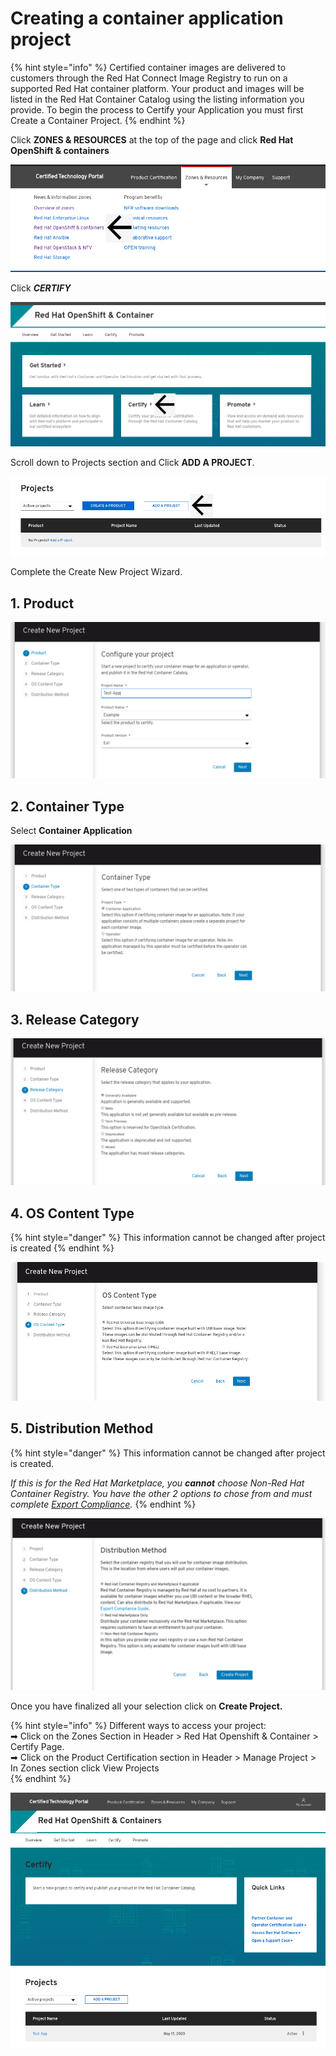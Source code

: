# Creating a container application project

{% hint style="info" %}
Certified container images are delivered to customers through the Red Hat Connect Image Registry to run on a supported Red Hat container platform. Your product and images will be listed in the Red Hat Container Catalog using the listing information you provide. To begin the process to Certify your Application you must first Create a Container Project.‌
{% endhint %}

Click **ZONES & RESOURCES** at the top of the page and click **Red Hat OpenShift & containers**

![](../.gitbook/assets/image%20%282%29.png)

Click _**CERTIFY**_ 

![](../.gitbook/assets/certify.png)

Scroll down to Projects section and Click **ADD A PROJECT**.‌

![](../.gitbook/assets/projects.png)

Complete the Create New Project Wizard.

## 1. Product

![](../.gitbook/assets/project1%20%281%29.png)

## 2. Container Type

Select **Container Application**

![](../.gitbook/assets/project2.png)

## 3. Release Category

![](../.gitbook/assets/project3.png)

## 4. OS Content Type

{% hint style="danger" %}
This information cannot be changed after project is created
{% endhint %}

![](../.gitbook/assets/os1.png)

## 5. Distribution Method

{% hint style="danger" %}
This information cannot be changed after project is created. 

_If this is for the Red Hat Marketplace, you **cannot** choose Non-Red Hat Container Registry. You have the other 2 options to chose from and must complete_ [_Export Compliance_](https://redhat-connect.gitbook.io/red-hat-partner-connect-general-guide/initial-onboarding/export-compliance)_._ 
{% endhint %}

![](../.gitbook/assets/dist1.png)

Once you have finalized all your selection click on **Create Project.**

{% hint style="info" %}
Different ways to access your project:   
➡ Click on the Zones Section in Header &gt; Red Hat Openshift & Container &gt; Certify Page.   
➡ Click on the Product Certification section in Header &gt; Manage Project &gt; In Zones section click View Projects   
{% endhint %}

![](../.gitbook/assets/project.png)

